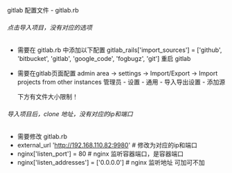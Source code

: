 gitlab 配置文件 - gitlab.rb
###### 点击导入项目，没有对应的选项
  - 需要在 gitlab.rb 中添加以下配置
      gitlab_rails['import_sources'] = ['github', 'bitbucket', 'gitlab', 'google_code', 'fogbugz', 'git']
      重启 gitlab
  - 需要在gitlab页面配置
      admin area -> settings -> Import/Export -> Import projects from other instances
      管理员 - 设置 - 通用 - 导入导出设置 - 添加源

      下方有文件大小限制！

###### 导入项目后，clone 地址，没有对应的ip和端口
   - 需要修改 gitlab.rb
   - external_url 'http://192.168.110.82:9980' # 修改为对应的ip和端口
   - nginx['listen_port'] = 80 # nginx 监听容器端口，是容器端口
   - nginx['listen_addresses'] = ['0.0.0.0'] # nginx 监听地址 可加可不加
   